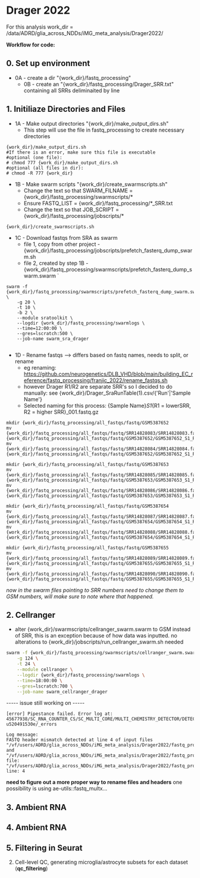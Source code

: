 # Drager 2022
For this analysis work_dir = /data/ADRD/glia_across_NDDs/iMG_meta_analysis/Drager2022/

**Workflow for code:**
## 0. Set up environment
- 0A - create a dir "{work_dir}/fastq_processing"
   - 0B - create an "{work_dir}/fastq_processing/Drager_SRR.txt" containing all SRRs deliminaited by line 
 
## 1. Initiliaze Directories and Files
- 1A - Make output directories "{work_dir}/make_output_dirs.sh"
   - This step will use the file in fastq_processing to create necessary directories
```shell
{work_dir}/make_output_dirs.sh
#If there is an error, make sure this file is executable
#optional (one file):
# chmod 777 {work_dir}/make_output_dirs.sh 
#optional (all files in dir):
# chmod -R 777 {work_dir}

```
- 1B - Make swarm scripts "{work_dir}/create_swarmscripts.sh"
   - Change the text so that SWARM_FILNAME = {work_dir}/fastq_processing/swarmscripts/*
   - Ensure FASTQ_LIST = {work_dir}/fastq_processing/*_SRR.txt
   - Change the text so that JOB_SCRIPT = {work_dir}/fastq_processing/jobscripts/*
```shell
{work_dir}/create_swarmscripts.sh

```
 - 1C - Download fastqs from SRA as swarm 
   - file 1, copy from other project - {work_dir}/fastq_processing/jobscripts/prefetch_fasterq_dump_swarm.sh
   - file 2, created by step 1B - {work_dir}/fastq_processing/swarmscripts/prefetch_fasterq_dump_swarm.swarm
`
```shell
swarm -f {work_dir}/fastq_processing/swarmscripts/prefetch_fasterq_dump_swarm.swarm \
    -g 20 \
    -t 10 \
    -b 2 \
    --module sratoolkit \
    --logdir {work_dir}/fastq_processing/swarmlogs \
    --time=12:00:00 \
    --gres=lscratch:500 \
    --job-name swarm_sra_drager


```

 - 1D - Rename fastqs --> differs based on fastq names, needs to split, or rename
   - eg renaming: https://github.com/neurogenetics/DLB_VHD/blob/main/building_EC_reference/fastq_processing/franjic_2022/rename_fastqs.sh
   - however Drager R1/R2 are separate SRR's so I decided to do manually: see {work_dir}/Drager_SraRunTable(1).csv/{'Run'|'Sample Name'}
   - Selected naming for this process: {Sample Name}_S1_{R1 = lowerSRR, R2 = higher SRR}_001.fastq.gz
 
```shell
mkdir {work_dir}/fastq_processing/all_fastqs/fastq/GSM5387652
mv {work_dir}/fastq_processing/all_fastqs/fastq/SRR14828083/SRR14828083.fastq.gz {work_dir}/fastq_processing/all_fastqs/fastq/GSM5387652/GSM5387652_S1_R1_001.fastq.gz
mv {work_dir}/fastq_processing/all_fastqs/fastq/SRR14828084/SRR14828084.fastq.gz {work_dir}/fastq_processing/all_fastqs/fastq/GSM5387652/GSM5387652_S1_R2_001.fastq.gz

mkdir {work_dir}/fastq_processing/all_fastqs/fastq/GSM5387653
mv {work_dir}/fastq_processing/all_fastqs/fastq/SRR14828085/SRR14828085.fastq.gz {work_dir}/fastq_processing/all_fastqs/fastq/GSM5387653/GSM5387653_S1_R1_001.fastq.gz
mv {work_dir}/fastq_processing/all_fastqs/fastq/SRR14828086/SRR14828086.fastq.gz {work_dir}/fastq_processing/all_fastqs/fastq/GSM5387653/GSM5387653_S1_R2_001.fastq.gz

mkdir {work_dir}/fastq_processing/all_fastqs/fastq/GSM5387654
mv {work_dir}/fastq_processing/all_fastqs/fastq/SRR14828087/SRR14828087.fastq.gz {work_dir}/fastq_processing/all_fastqs/fastq/GSM5387654/GSM5387654_S1_R1_001.fastq.gz
mv {work_dir}/fastq_processing/all_fastqs/fastq/SRR14828088/SRR14828088.fastq.gz {work_dir}/fastq_processing/all_fastqs/fastq/GSM5387654/GSM5387654_S1_R2_001.fastq.gz

mkdir {work_dir}/fastq_processing/all_fastqs/fastq/GSM5387655
mv {work_dir}/fastq_processing/all_fastqs/fastq/SRR14828089/SRR14828089.fastq.gz {work_dir}/fastq_processing/all_fastqs/fastq/GSM5387655/GSM5387655_S1_R1_001.fastq.gz
mv {work_dir}/fastq_processing/all_fastqs/fastq/SRR14828090/SRR14828090.fastq.gz {work_dir}/fastq_processing/all_fastqs/fastq/GSM5387655/GSM5387655_S1_R2_001.fastq.gz
```
_now in the swarm files pointing to SRR numbers need to change them to GSM numbers, will make sure to note where that happened._


## 2. Cellranger
 - alter {work_dir}/swarmscripts/cellranger_swarm.swarm to GSM instead of SRR, this is an exception because of how data was inputted. no alterations to {work_dir}/jobscripts/run_cellranger_swarm.sh needed
```bash
swarm -f {work_dir}/fastq_processing/swarmscripts/cellranger_swarm.swarm \
    -g 124 \
    -t 24 \
    --module cellranger \
    --logdir {work_dir}/fastq_processing/swarmlogs \
    --time=18:00:00 \
    --gres=lscratch:700 \
    --job-name swarm_cellranger_drager

```


----- issue still working on -----
```
[error] Pipestance failed. Error log at:
45677938/SC_RNA_COUNTER_CS/SC_MULTI_CORE/MULTI_CHEMISTRY_DETECTOR/DETECT_COUNT_CHEMISTRY/fork0/chnk0-u520491530e/_errors

Log message:
FASTQ header mismatch detected at line 4 of input files "/vf/users/ADRD/glia_across_NDDs/iMG_meta_analysis/Drager2022/fastq_processing/all_fastqs/fastq/GSM5387652/GSM5387652_S1_R1_001.fastq.gz" and "/vf/users/ADRD/glia_across_NDDs/iMG_meta_analysis/Drager2022/fastq_processing/all_fastqs/fastq/GSM5387652/GSM5387652_S1_R2_001.fastq.gz": file: "/vf/users/ADRD/glia_across_NDDs/iMG_meta_analysis/Drager2022/fastq_processing/all_fastqs/fastq/GSM5387652/GSM5387652_S1_R1_001.fastq.gz", line: 4

```


__need to figure out a more proper way to rename files and headers__
one possibility is using ae-utils::fastq_multx...

## 3. Ambient RNA

## 4. Ambient RNA

## 5. Filtering in Seurat


2. Cell-level QC, generating microglia/astrocyte subsets for each dataset (**qc_filtering**)
